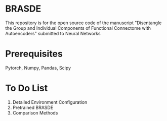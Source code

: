 # BRASDE
This repository is for the open source code of the manuscript "Disentangle the Group and Individual Components of Functional Connectome with Autoencoders" submitted to Neural Networks

# Prerequisites
Pytorch, Numpy, Pandas, Scipy

# To Do  List
1. Detailed Environment Configuration
2. Pretrained BRASDE
3. Comparison Methods
